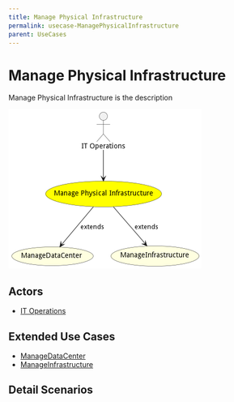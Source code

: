 ```yaml
---
title: Manage Physical Infrastructure
permalink: usecase-ManagePhysicalInfrastructure
parent: UseCases
---
```

# Manage Physical Infrastructure

Manage Physical Infrastructure is the description

![Activities Diagram](./Activities.png)

## Actors

* [IT Operations](actor-itops)



## Extended Use Cases

* [ManageDataCenter](usecase-ManageDataCenter)
* [ManageInfrastructure](usecase-ManageInfrastructure)









## Detail Scenarios





